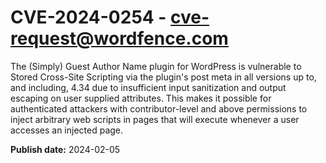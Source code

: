 # CVE-2024-0254 - cve-request@wordfence.com

The (Simply) Guest Author Name plugin for WordPress is vulnerable to Stored Cross-Site Scripting via the plugin's post meta in all versions up to, and including, 4.34 due to insufficient input sanitization and output escaping on user supplied attributes. This makes it possible for authenticated attackers with contributor-level and above permissions to inject arbitrary web scripts in pages that will execute whenever a user accesses an injected page.

**Publish date:** 2024-02-05
